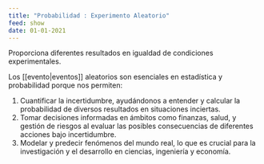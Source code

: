 ```yaml
---
title: "Probabilidad : Experimento Aleatorio"
feed: show
date: 01-01-2021
---
```


Proporciona diferentes resultados en igualdad de condiciones experimentales. 

Los [[evento|eventos]] aleatorios son esenciales en estadística y probabilidad porque nos permiten:

1. Cuantificar la incertidumbre, ayudándonos a entender y calcular la probabilidad de diversos resultados en situaciones inciertas.
2. Tomar decisiones informadas en ámbitos como finanzas, salud, y gestión de riesgos al evaluar las posibles consecuencias de diferentes acciones bajo incertidumbre.
3. Modelar y predecir fenómenos del mundo real, lo que es crucial para la investigación y el desarrollo en ciencias, ingeniería y economía.

